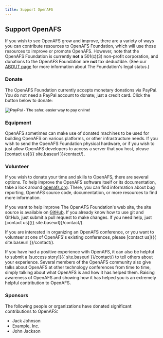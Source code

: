 ```yaml
---
title: Support OpenAFS
---
```


## Support OpenAFS ##

If you wish to see OpenAFS grow and improve, there are a variety of ways you
can contribute resources to OpenAFS Foundation, which will use those resources
to improve or promote OpenAFS. However, note that the OpenAFS Foundation is
currently **not** a 501(c)(3) non-profit corporation, and donations to the
OpenAFS Foundation are **not** tax deductible. (See our [ABOUT
page]({{site.baseurl}}/about/) for more information about The Foundation's
legal status.)

### Donate ###

The OpenAFS Foundation currently accepts monetary donations via PayPal. You do
not need a PayPal account to donate; just a credit card. Click the button below
to donate:

<form action="https://www.paypal.com/cgi-bin/webscr" method="post" target="_top">
  <input type="hidden" name="cmd" value="_s-xclick">
  <input type="hidden" name="hosted_button_id" value="X2A746DUVWXC4">
  <input type="image" src="https://www.paypalobjects.com/en_US/i/btn/btn_donateCC_LG.gif"
         border="0" name="submit"
         alt="PayPal - The safer, easier way to pay online!">
  <img src="https://www.paypalobjects.com/en_US/i/scr/pixel.gif"
       alt="" border="0" width="1" height="1">
</form>
<p></p>

### Equipment ###

OpenAFS sometimes can make use of donated machines to be used for building
OpenAFS on various platforms, or other infrastructure needs. If you wish to
send the OpenAFS Foundation physical hardware, or if you wish to just allow
OpenAFS developers to access a server that you host, please [contact
us]({{ site.baseurl }}/contact/).

### Volunteer ###

If you wish to donate your time and skills to OpenAFS, there are several
options. To help improve the OpenAFS software itself or its documentation, take
a look around [openafs.org](http://www.openafs.org/). There, you can find
information about bug reporting, OpenAFS source code, documentation, or more
resources to find more information.

If you want to help improve The OpenAFS Foundation's web site, the site source
is available on [GitHub](https://github.com/adeason/openafsfoundation.org/). If
you already know how to use git and GitHub, just submit a pull request to make
changes. If you need help, just [contact us]({{ site.baseurl}}/contact/).

If you are interested in organizing an OpenAFS conference, or you want to
volunteer at one of OpenAFS's existing conferences, please [contact
us]({{ site.baseurl }}/contact/). 

If you have had a positive experience with OpenAFS, it can also be helpful to
submit a [success story]({{ site.baseurl }}/contact/) to tell others about your
experience. Several members of the OpenAFS community also give talks about
OpenAFS at other technology conferences from time to time, simply talking about
what OpenAFS is and how it has helped them. Raising awareness of OpenAFS and
showing how it has helped you is an extremely helpful contribution to OpenAFS.

### Sponsors ###

The following people or organizations have donated significant contributions to
OpenAFS:

* Jack Johnson
* Example, Inc.
* John Jackson
